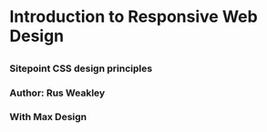 # Introduction to Responsive Web Design
##
### Sitepoint CSS design principles
### Author: Rus Weakley
### With Max Design